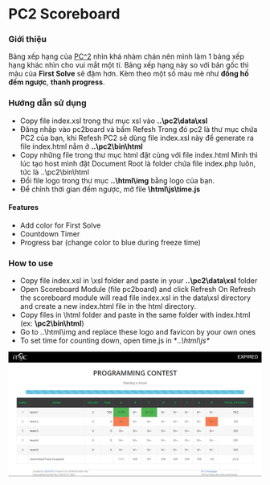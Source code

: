 # PC2 Scoreboard

### Giới thiệu
Bảng xếp hạng của [PC^2](https://pc2.ecs.csus.edu/) nhìn khá nhàm chán nên mình làm 1 bảng xếp hạng khác nhìn cho vui mắt một tí.
Bảng xếp hạng này so với bản gốc thì màu của **First Solve** sẽ đậm hơn. Kèm theo một số màu mè như **đồng hồ đếm ngược**, **thanh progress**.

### Hướng dẫn sử dụng
* Copy file index.xsl trong thư mục xsl vào **..\pc2\data\xsl**
* Đăng nhập vào pc2board và bấm Refesh
Trong đó pc2 là thư mục chứa PC2 của bạn, khi Refesh PC2 sẽ dùng file index.xsl này để generate ra file index.html nằm ở **..\pc2\bin\html**
* Copy những file trong thư mục html đặt cùng với file index.html
Mình thì lúc tạo host mình đặt Document Root là folder chứa file index.php luôn, tức là ..\pc2\bin\html
* Đổi file logo trong thư mục **..\html\img** bằng logo của bạn.
* Để chỉnh thời gian đếm ngược, mở file **\html\js\time.js**

#### Features
* Add color for First Solve
* Countdown Timer
* Progress bar (change color to blue during freeze time)

### How to use
* Copy file index.xsl in \xsl folder and paste in your **..\pc2\data\xsl** folder
* Open Scoreboard Module (file pc2board) and click Refresh
On Refresh the scoreboard module will read file index.xsl in the data\xsl directory and create a new index.html file in the html directory. 
* Copy files in \html folder and paste in the same folder with index.html (ex: **\pc2\bin\html**)
* Go to ..\html\img and replace these logo and favicon by your own ones
* To set time for counting down, open time.js in **..\html\js\**

![Demo](https://github.com/tncn1122/Custom-PC2-Scoreboard/blob/master/mini.png)


